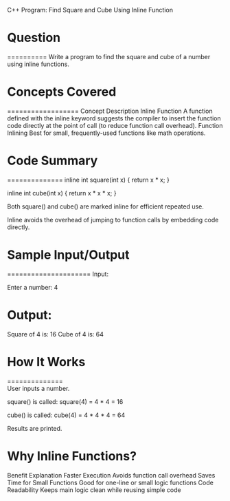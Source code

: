 C++ Program: Find Square and Cube Using Inline Function

# Question
==========
Write a program to find the square and cube of a number using inline functions.



# Concepts Covered
==================
Concept	Description
Inline Function	A function defined with the inline keyword suggests the compiler to insert the function code directly at the point of call (to reduce function call overhead).
Function Inlining	Best for small, frequently-used functions like math operations.



# Code Summary
==============
inline int square(int x) {
    return x * x;
}

inline int cube(int x) {
    return x * x * x;
}

Both square() and cube() are marked inline for efficient repeated use.

Inline avoids the overhead of jumping to function calls by embedding code directly.



# Sample Input/Output
=====================
Input:

Enter a number: 4

Output:
=======

Square of 4 is: 16
Cube of 4 is: 64



# How It Works
==============	
User inputs a number.

square() is called:
square(4) = 4 * 4 = 16

cube() is called:
cube(4) = 4 * 4 * 4 = 64

Results are printed.



Why Inline Functions?
=====================
Benefit	Explanation
Faster Execution	Avoids function call overhead
Saves Time for Small Functions	Good for one-line or small logic functions
Code Readability	Keeps main logic clean while reusing simple code

